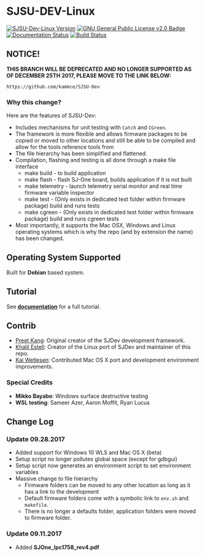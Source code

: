# SJSU-DEV-Linux

[![SJSU-Dev-Linux Version](https://img.shields.io/badge/version-1.0.0-blue.svg)](https://github.com/kammce/SJSU-DEV-Linux)
[![GNU General Public License v2.0 Badge](https://img.shields.io/badge/license-GNUv2.0-blue.svg)](https://github.com/kammce/SJSU-DEV-Linux)
[![Documentation Status](https://readthedocs.org/projects/sjsu-dev-linux/badge/?version=latest)](http://sjsu-dev-linux.readthedocs.io/en/latest/?badge=latest)
[![Build Status](https://travis-ci.org/kammce/SJSU-DEV-Linux.svg?branch=master)](https://travis-ci.org/kammce/SJSU-DEV-Linux)

## NOTICE!

**THIS BRANCH WILL BE DEPRECATED AND NO LONGER SUPPORTED AS OF DECEMBER 25TH 2017, PLEASE MOVE TO THE LINK BELOW:**

	https://github.com/kammce/SJSU-Dev

### Why this change?

Here are the features of SJSU-Dev:

* Includes mechanisms for unit testing with `Catch` and `CGreen`.
* The framework is more flexible and allows firmware packages to be copied or moved to other locations and still be able to be compiled and allow for the tools  reference tools from
* The file hierarchy has been simplified and flattened.
* Compilation, flashing and testing is all done through a make file interface
	* make build - to build application
	* make flash - flash SJ-One board, builds application if it is not built
	* make telemetry - launch telemetry serial monitor and real time firmware variable inspector
	* make test - (Only exists in dedicated test folder within firmware package) build and runs tests
	* make cgreen - (Only exists in dedicated test folder within firmware package) build and runs cgreen tests
* Most importantly, it supports the Mac OSX, Windows and Linux operating systems which is why the repo (and by extension the name) has been changed.


## Operating System Supported

Built for **Debian** based system.

## Tutorial

See **[documentation](http://sjsu-dev-linux.readthedocs.io/en/latest/?badge=latest)** for a full tutorial.

## Contrib
* [Preet Kang](http://www.socialledge.com/sjsu/index.php?title=Main_Page): Original creator of the SJDev development framework.
* [Khalil Estell](http://kammce.io): Creator of the Linux port of SJDev and maintainer of this repo.
* [Kai Wetlesen](https://github.com/kaiwetlesen): Contributed Mac OS X port and development environment improvements.

### Special Credits
* **Mikko Bayabo**: Windows surface destructive testing
* **WSL testing**: Sameer Azer, Aaron Moffit, Ryan Lucus

## Change Log

### Update 09.28.2017

* Added support for Windows 10 WLS and Mac OS X (beta)
* Setup script no longer pollutes global space (except for gdbgui)
* Setup script now generates an environment script to set environment variables
* Massive change to file hierarchy
	* Firmware folders can be moved to any other location as long as it has a link to the development
	* Default firmware folders come with a symbolic link to `env.sh` and `makefile`.
	* There is no longer a defaults folder, application folders were moved to firmware folder.

### Update 09.11.2017

* Added **SJOne_lpc1758_rev4.pdf**


<!--

apt-get install python-sphinx
pip install sphinx

sudo pip install breathe
sudo apt-get install doxygen

https://github.com/Velron/doxygen-bootstrapped

-->
